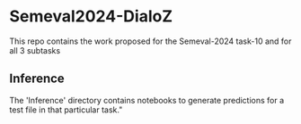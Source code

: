 # Semeval2024-DialoZ
This repo contains the work proposed for the Semeval-2024 task-10 and for all 3 subtasks


<!-- MaSaC-ERC-Z
"z-zds-all-h3 | " ep3 638-step  |val - 0.3884|test - 0.4993|
"z-train-val-zds-all-h3_v2" ep3 1479-step  |val - 0.9468|test - 0.5108|

MaSaC-EFR-Z
"z-zds_3-1" ep1 1991-step |val-0.8429|test-0.7695|

MELD-EFR-Z
"oc-3-1" ep5 27875-step |val-0.9249|test-0.7253|
"oc-3-1_train_val" ep2 12138-step |val-0.9569|test-0.7394| -->

## Inference
The 'Inference' directory contains notebooks to generate predictions for a test file in that particular task."